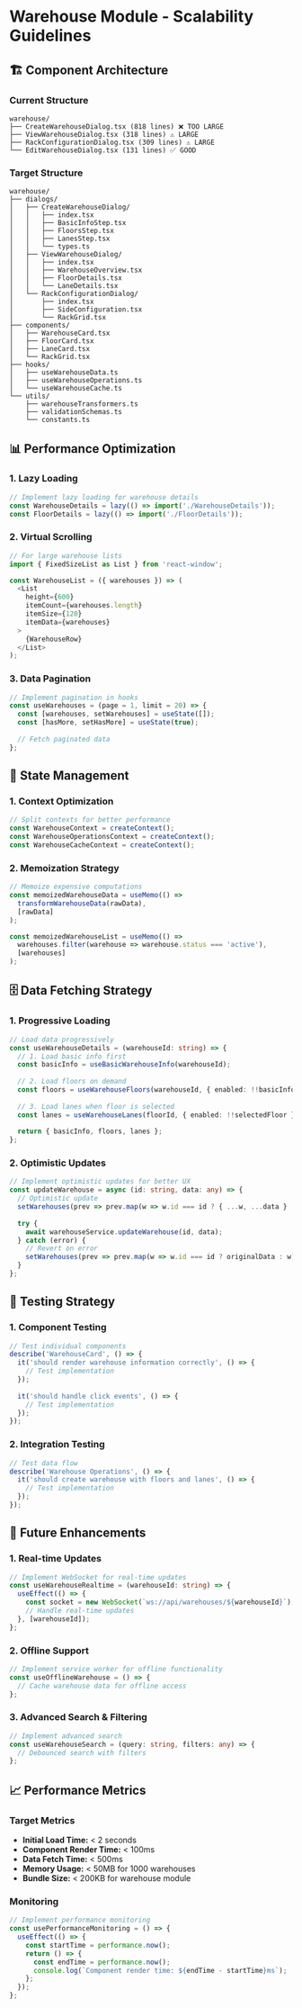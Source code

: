 # Warehouse Module - Scalability Guidelines

## 🏗️ Component Architecture

### Current Structure
```
warehouse/
├── CreateWarehouseDialog.tsx (818 lines) ❌ TOO LARGE
├── ViewWarehouseDialog.tsx (318 lines) ⚠️ LARGE
├── RackConfigurationDialog.tsx (309 lines) ⚠️ LARGE
└── EditWarehouseDialog.tsx (131 lines) ✅ GOOD
```

### Target Structure
```
warehouse/
├── dialogs/
│   ├── CreateWarehouseDialog/
│   │   ├── index.tsx
│   │   ├── BasicInfoStep.tsx
│   │   ├── FloorsStep.tsx
│   │   ├── LanesStep.tsx
│   │   └── types.ts
│   ├── ViewWarehouseDialog/
│   │   ├── index.tsx
│   │   ├── WarehouseOverview.tsx
│   │   ├── FloorDetails.tsx
│   │   └── LaneDetails.tsx
│   └── RackConfigurationDialog/
│       ├── index.tsx
│       ├── SideConfiguration.tsx
│       └── RackGrid.tsx
├── components/
│   ├── WarehouseCard.tsx
│   ├── FloorCard.tsx
│   ├── LaneCard.tsx
│   └── RackGrid.tsx
├── hooks/
│   ├── useWarehouseData.ts
│   ├── useWarehouseOperations.ts
│   └── useWarehouseCache.ts
└── utils/
    ├── warehouseTransformers.ts
    ├── validationSchemas.ts
    └── constants.ts
```

## 📊 Performance Optimization

### 1. Lazy Loading
```typescript
// Implement lazy loading for warehouse details
const WarehouseDetails = lazy(() => import('./WarehouseDetails'));
const FloorDetails = lazy(() => import('./FloorDetails'));
```

### 2. Virtual Scrolling
```typescript
// For large warehouse lists
import { FixedSizeList as List } from 'react-window';

const WarehouseList = ({ warehouses }) => (
  <List
    height={600}
    itemCount={warehouses.length}
    itemSize={120}
    itemData={warehouses}
  >
    {WarehouseRow}
  </List>
);
```

### 3. Data Pagination
```typescript
// Implement pagination in hooks
const useWarehouses = (page = 1, limit = 20) => {
  const [warehouses, setWarehouses] = useState([]);
  const [hasMore, setHasMore] = useState(true);
  
  // Fetch paginated data
};
```

## 🔄 State Management

### 1. Context Optimization
```typescript
// Split contexts for better performance
const WarehouseContext = createContext();
const WarehouseOperationsContext = createContext();
const WarehouseCacheContext = createContext();
```

### 2. Memoization Strategy
```typescript
// Memoize expensive computations
const memoizedWarehouseData = useMemo(() => 
  transformWarehouseData(rawData), 
  [rawData]
);

const memoizedWarehouseList = useMemo(() => 
  warehouses.filter(warehouse => warehouse.status === 'active'),
  [warehouses]
);
```

## 🗄️ Data Fetching Strategy

### 1. Progressive Loading
```typescript
// Load data progressively
const useWarehouseDetails = (warehouseId: string) => {
  // 1. Load basic info first
  const basicInfo = useBasicWarehouseInfo(warehouseId);
  
  // 2. Load floors on demand
  const floors = useWarehouseFloors(warehouseId, { enabled: !!basicInfo });
  
  // 3. Load lanes when floor is selected
  const lanes = useWarehouseLanes(floorId, { enabled: !!selectedFloor });
  
  return { basicInfo, floors, lanes };
};
```

### 2. Optimistic Updates
```typescript
// Implement optimistic updates for better UX
const updateWarehouse = async (id: string, data: any) => {
  // Optimistic update
  setWarehouses(prev => prev.map(w => w.id === id ? { ...w, ...data } : w));
  
  try {
    await warehouseService.updateWarehouse(id, data);
  } catch (error) {
    // Revert on error
    setWarehouses(prev => prev.map(w => w.id === id ? originalData : w));
  }
};
```

## 🧪 Testing Strategy

### 1. Component Testing
```typescript
// Test individual components
describe('WarehouseCard', () => {
  it('should render warehouse information correctly', () => {
    // Test implementation
  });
  
  it('should handle click events', () => {
    // Test implementation
  });
});
```

### 2. Integration Testing
```typescript
// Test data flow
describe('Warehouse Operations', () => {
  it('should create warehouse with floors and lanes', () => {
    // Test implementation
  });
});
```

## 🚀 Future Enhancements

### 1. Real-time Updates
```typescript
// Implement WebSocket for real-time updates
const useWarehouseRealtime = (warehouseId: string) => {
  useEffect(() => {
    const socket = new WebSocket(`ws://api/warehouses/${warehouseId}`);
    // Handle real-time updates
  }, [warehouseId]);
};
```

### 2. Offline Support
```typescript
// Implement service worker for offline functionality
const useOfflineWarehouse = () => {
  // Cache warehouse data for offline access
};
```

### 3. Advanced Search & Filtering
```typescript
// Implement advanced search
const useWarehouseSearch = (query: string, filters: any) => {
  // Debounced search with filters
};
```

## 📈 Performance Metrics

### Target Metrics
- **Initial Load Time:** < 2 seconds
- **Component Render Time:** < 100ms
- **Data Fetch Time:** < 500ms
- **Memory Usage:** < 50MB for 1000 warehouses
- **Bundle Size:** < 200KB for warehouse module

### Monitoring
```typescript
// Implement performance monitoring
const usePerformanceMonitoring = () => {
  useEffect(() => {
    const startTime = performance.now();
    return () => {
      const endTime = performance.now();
      console.log(`Component render time: ${endTime - startTime}ms`);
    };
  });
}; 